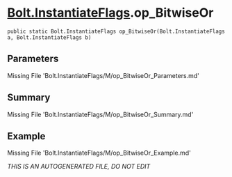 # [Bolt.InstantiateFlags](Types/Bolt.InstantiateFlags.md).op_BitwiseOr
`public static Bolt.InstantiateFlags op_BitwiseOr(Bolt.InstantiateFlags a, Bolt.InstantiateFlags b)`
## Parameters
Missing File 'Bolt.InstantiateFlags/M/op_BitwiseOr_Parameters.md'
## Summary
Missing File 'Bolt.InstantiateFlags/M/op_BitwiseOr_Summary.md'
## Example
Missing File 'Bolt.InstantiateFlags/M/op_BitwiseOr_Example.md'

*THIS IS AN AUTOGENERATED FILE, DO NOT EDIT*
